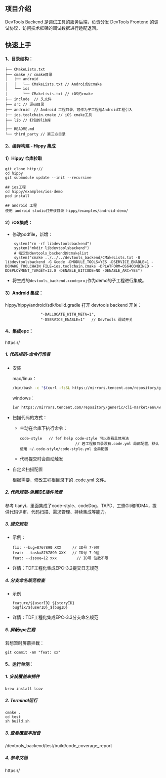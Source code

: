 ## 项目介绍

DevTools Backend 是调试工具的服务后端，负责分发 DevTools Frontend 的调试协议，访问技术框架的调试数据进行适配返回。

## 快速上手 

#### 1、目录结构：

```shell
├── CMakeLists.txt
├── cmake // cmake目录
│   ├── android
│   │   └── CMakeLists.txt // Android的cmake
│   └── ios
│       └── CMakeLists.txt // iOS的cmake
├── include  // 头文件
├── src // 源码目录
├── android  // Android 工程目录，可作为子工程给Android工程引入
├── ios.toolchain.cmake // iOS cmake工具
├── lib // 打包的lib库
│   
├── README.md
└── third_party // 第三方目录

```

#### 2、编译构建 - Hippy 集成  

#### 1）Hippy 仓库拉取

```shell
git clone http://
cd hippy
git submodule update --init --recursive

## ios工程
cd hippy/examples/ios-demo
pod install

## android 工程
使用 android studio打开该目录 hippy/examples/android-demo/
```

#### 2）iOS集成：

- 修改podfile，新增：

```
    system("rm -rf libdevtoolsbackend")
    system("mkdir libdevtoolsbackend")
    # 指定到devtools_backend的cmakelist
    system("cmake ../../../devtools_backend/CMakeLists.txt -B libdevtoolsbackend -G Xcode -DMODULE_TOOLS=YES -DSERVICE_ENABLE=1 -DCMAKE_TOOLCHAIN_FILE=ios.toolchain.cmake -DPLATFORM=OS64COMBINED -DDEPLOYMENT_TARGET=12.0 -DENABLE_BITCODE=NO -DENABLE_ARC=YES")
```

- 将生成的`devtools_backend.xcodeproj`作为demo的子工程进行集成。

#### 3）Android 集成：

hippy/hippy/android/sdk/build.gradle 打开 devtools backend 开关：

```shell
                "-DALLOCATE_WITH_META=1",
                "-DSERVICE_ENABLE=1"   // DevTools 调试开关
```


#### 4、集成epc：

https://

##### 1. 代码规范-命令行场景

+ 安装

  mac/linux：

  ```bash
  /bin/bash -c "$(curl -fsSL https://mirrors.tencent.com/repository/generic/cli-market/env/unix-like/env-latest.sh)"
  ```

  windows：

  ```bash
  iwr https://mirrors.tencent.com/repository/generic/cli-market/env/windows/env-latest.ps1 -useb | iex
  ```

+ 扫描代码的方式：

  + 主动在仓库下执行命令：

    ```
    code-style   // fef help code-style 可以查看具体用法
    						 // 若工程根目录没有.code.yml 局部配置，默认使用 ~/.code-style/code-style.yml 全局配置
    ```

  + 代码提交时会自动触发

+ 自定义扫描配置

  根据需要，修改工程根目录下的 .code.yml 文件。

##### 2. 代码规范-添翼IDE插件场景

参考 tianyi，里面集成了code-style、codeDog、TAPD、工蜂Git和RDM4，提供代码评审、代码扫描、需求管理、持续集成等能力。

##### 3. 提交规范

+ 示例：

  ```
  fix: --bug=8767890 XXX     // ID号 7-9位
  feat: --task=8767890 XXX   // ID号 7-9位
  feat: --issue=12 xxx		   // ID号 位数不限
  ```

+ 详情：TDF工程化集成EPC-3.2提交日志规范

##### 4. 分支命名规范检查

+ 示例

  ```
  feature/${userID}_${storyID}
  bugfix/${userID}_${bugID}
  ```

+ 详情：TDF工程化集成EPC-3.3分支命名规范

##### 5. 屏蔽epc拦截

若想暂时屏蔽拦截：

```
git commit -nm "feat: xx" 
```



#### 5、运行单测：

##### 1. 安装覆盖率插件

```
brew install lcov
```

##### 2. Terminal运行

```
cmake .
cd test
sh build.sh
```

##### 3. 查看覆盖率报告

/devtools_backend/test/build/code_coverage_report

##### 4. 参考文档
https://

